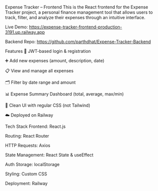Expense Tracker – Frontend
This is the React frontend for the Expense Tracker project, a personal finance management tool that allows users to track, filter, and analyze their expenses through an intuitive interface.

 Live Demo:
https://expense-tracker-frontend-production-3191.up.railway.app

Backend Repo:
https://github.com/parthdhat/Expense-Tracker-Backend

Features
🔐 JWT-based login & registration

➕ Add new expenses (amount, description, date)

📋 View and manage all expenses

🗂️ Filter by date range and amount

📊 Expense Summary Dashboard (total, average, max/min)

🎨 Clean UI with regular CSS (not Tailwind)

☁️ Deployed on Railway

Tech Stack
Frontend: React.js

Routing: React Router

HTTP Requests: Axios

State Management: React State & useEffect

Auth Storage: localStorage

Styling: Custom CSS

Deployment: Railway






